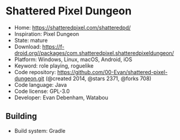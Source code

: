 # Shattered Pixel Dungeon

- Home: https://shatteredpixel.com/shatteredpd/
- Inspiration: Pixel Dungeon
- State: mature
- Download: https://f-droid.org//packages/com.shatteredpixel.shatteredpixeldungeon/
- Platform: Windows, Linux, macOS, Android, iOS
- Keyword: role playing, roguelike
- Code repository: https://github.com/00-Evan/shattered-pixel-dungeon.git (@created 2014, @stars 2371, @forks 708)
- Code language: Java
- Code license: GPL-3.0
- Developer: Evan Debenham, Watabou

## Building

- Build system: Gradle
